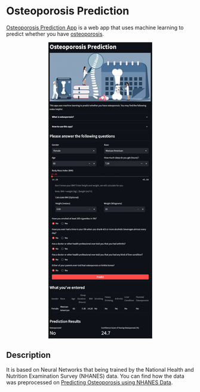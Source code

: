 # Osteoporosis Prediction

[Osteoporosis Prediction App](https://osteoporosis-prediction.streamlit.app/) is a web app that uses machine learning to predict whether you have [osteoporosis](https://www.nia.nih.gov/health/osteoporosis).
<div align="center">
  <img alt="App Demo" src="img/demo.png" width="55%">
</div>

## Description

It is based on Neural Networks that being trained by the National Health and Nutrition Examination Survey (NHANES) data.
You can find how the data was preprocessed on [Predicting Osteoporosis using NHANES Data](https://github.com/eeliuqin/Osteoporosis-Analysis-and-Prediction-on-NHANES-Data).
